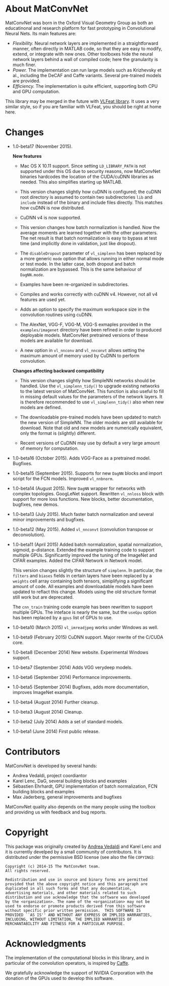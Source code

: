 # About MatConvNet

MatConvNet was born in the Oxford Visual Geometry Group as both an
educatinonal and research platform for fast prototyping in
Convolutional Neural Nets. Its main features are:

- *Flexibility.* Neural network layers are implemented in a
  straightforward manner, often directly in MATLAB code, so that they
  are easy to modify, extend, or integrate with new ones. Other
  toolboxes hide the neural network layers behind a wall of compiled
  code; here the granularity is much finer.
- *Power.* The implementation can run large models such as Krizhevsky
  et al., including the DeCAF and Caffe variants. Several pre-trained
  models are provided.
- *Efficiency.* The implementation is quite efficient, supporting both
  CPU and GPU computation.

This library may be merged in the future with
[VLFeat library](http://www.vlfeat.org/). It uses a very similar
style, so if you are familiar with VLFeat, you should be right at home
here.

<a name='changes'></a>
# Changes

-   1.0-beta17 (November 2015).

    **New features**

    * Mac OS X 10.11 support. Since setting `LD_LIBRARY_PATH` is not
      supported under this OS due to security reasons, now MatConvNet
      binaries hardcodes the location of the CUDA/cuDNN libraries as
      needed. This also simplifies starting up MATLAB.

    * This version changes slightly how cuDNN is configured; the cuDNN
      root directory is assumed to contain two subdirectories `lib`
      and `include` instead of the binary and include files
      directly. This matches how cuDNN is now distributed.

    * CuDNN v4 is now supported.

    * This version changes how batch normalization is handled. Now the
      average moments are learned together with the other parameters.
      The net result is that batch normalization is easy to bypass at
      test time (and implicitly done in validation, just like
      dropout).

    * The `disableDropout` parameter of `vl_simplenn` has been
      replaced by a more generic `mode` option that allows running in
      either normal mode or test mode. In the latter case, both
      dropout and batch normalization are bypassed. This is the same
      behaviour of `DagNN.mode`.

    * Examples have been re-organized in subdirectories.

    * Compiles and works correctly with cuDNN v4. However, not all v4
      features are used yet.

    * Adds an option to specify the maximum workspace size in the
      convolution routines using cuDNN.

    * The AlexNet, VGG-F, VGG-M, VGG-S exmaples provided in the
      `examples/imagenet` directory have been refined in order to
      produced deployable models. MatConvNet pretrained versions of
      these models are available for download.

    * A new option in `vl_nnconv` and `vl_nnconvt` allows setting the
      maximum amount of memory used by CuDNN to perform convolution.

    **Changes affecting backward compatibility**

    * This version changes slightly how SimpleNN networks should be
      handled. Use the `vl_simplenn_tidy()` to upgrade existing
      networks to the latest version of MatConvNet. This function is
      also useful to fill in missing default values for the parameters
      of the network layers. It is therefore recommended to use
      `vl_simplenn_tidy()` also when new models are defined.

    * The downloadable pre-trained models have been updated to match
      the new version of SimpleNN. The older models are still
      available for download. Note that old and new models are
      numerically equivalent, only the format is (slightly) different.

    * Recent versions of CuDNN may use by default a very large amount
      of memory for computation.


-   1.0-beta16 (October 2015). Adds
    VGG-Face as a pretrained model. Bugfixes.
-   1.0-beta15 (September 2015). Supports for new `DagNN` blocks and
    import script for the FCN models. Improved `vl_nnbnorm`.
-   1.0-beta14 (August 2015). New `DagNN` wrapper for networks with
    complex topologies. GoogLeNet support. Rewritten `vl_nnloss` block
    with support for more loss functions. New blocks, better
    documentation, bugfixes, new demos.
-   1.0-beta13 (July 2015). Much faster batch normalization and several
    minor improvements and bugfixes.
-   1.0-beta12 (May 2015). Added `vl_nnconvt` (convolution transpose or
    deconvolution).
-   1.0-beta11 (April 2015) Added batch normalization, spatial
    normalization, sigmoid, p-distance.  Extended the example training
    code to support multiple GPUs. Significantly improved the tuning
    of the ImageNet and CIFAR examples. Added the CIFAR Network in
    Network model.

    This version changes slightly the structure of `simplenn`. In
    particular, the `filters` and `biases` fields in certain layers
    have been replaced by a `weights` cell array containing both
    tensors, simiplifying a significant amount of code. All examples
    and downloadable models have been updated to reflact this
    change. Models using the old structure format still work but are
    deprecated.

    The `cnn_train` training code example has been rewritten to
    support multiple GPUs.  The inteface is nearly the same, but the
    `useGpu` option has been replaced by a `gpus` list of GPUs to use.

-   1.0-beta10 (March 2015) `vl_imreadjpeg` works under Windows as well.
-   1.0-beta9 (February 2015) CuDNN support. Major rewrite of the C/CUDA core.
-   1.0-beta8 (December 2014) New website. Experimental Windows support.
-   1.0-beta7 (September 2014) Adds VGG verydeep models.
-   1.0-beta6 (September 2014) Performance improvements.
-   1.0-beta5 (September 2014) Bugfixes, adds more documentation,
    improves ImageNet example.
-   1.0-beta4 (August 2014) Further cleanup.
-   1.0-beta3 (August 2014) Cleanup.
-   1.0-beta2 (July 2014) Adds a set of standard models.
-   1.0-beta1 (June 2014) First public release.

# Contributors

MatConvNet is developed by several hands:

* Andrea Vedaldi, project coordiantor
* Karel Lenc, DaG, several building blocks and examples
* Sébastien Ehrhardt, GPU implementation of batch normalization, FCN
  building blocks and examples
* Max Jaderberg, general improvements and bugfixes

MatConvNet quality also depends on the many people using the toolbox
and providing us with feedback and bug reports.

# Copyright

This package was originally created by
[Andrea Vedaldi](http://www.robots.ox.ac.uk/~vedaldi) and Karel Lenc
and it is currently develped by a small community of contributors. It
is distributed under the permissive BSD license (see also the file
`COPYING`):

    Copyright (c) 2014-15 The MatConvNet team.
    All rights reserved.

    Redistribution and use in source and binary forms are permitted
    provided that the above copyright notice and this paragraph are
    duplicated in all such forms and that any documentation,
    advertising materials, and other materials related to such
    distribution and use acknowledge that the software was developed
    by the <organization>. The name of the <organization> may not be
    used to endorse or promote products derived from this software
    without specific prior written permission.  THIS SOFTWARE IS
    PROVIDED ``AS IS'' AND WITHOUT ANY EXPRESS OR IMPLIED WARRANTIES,
    INCLUDING, WITHOUT LIMITATION, THE IMPLIED WARRANTIES OF
    MERCHANTABILITY AND FITNESS FOR A PARTICULAR PURPOSE.

# Acknowledgments

The implementation of the computational blocks in this library, and in
particular of the convolution operators, is inspired by
[Caffe](http://caffe.berkeleyvision.org).

We gratefully acknowledge the support of NVIDIA Corporation with the
donation of the GPUs used to develop this software.
